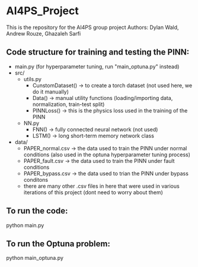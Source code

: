 # AI4PS_Project

This is the repository for the AI4PS group project
Authors: Dylan Wald, Andrew Rouze, Ghazaleh Sarfi

## Code structure for training and testing the PINN:
- main.py (for hyperparameter tuning, run "main_optuna.py" instead)
- src/
    - utils.py
        - CunstomDataset() -> to create a torch dataset (not used here, we do it manually)
        - Data() -> manual utility functions (loading/importing data, normalization, train-test split)
        - PINNLoss() -> this is the physics loss used in the training of the PINN
    - NN.py
        - FNN() -> fully connected neural network (not used)
        - LSTM() -> long short-term memory network class
- data/
    - PAPER_normal.csv -> the data used to train the PINN under normal conditions (also used in the optuna hyperparameter tuning process)
    - PAPER_fault.csv -> the data used to train the PINN under fault conditions
    - PAPER_bypass.csv -> the data used to trian the PINN under bypass conditons
    - there are many other .csv files in here that were used in various iterations of this project (dont need to worry about them)


## To run the code: 
python main.py

## To run the Optuna problem: 
python main_optuna.py